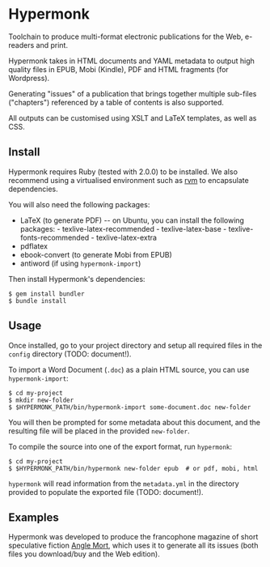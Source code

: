 # Hypermonk

Toolchain to produce multi-format electronic publications for the Web,
e-readers and print.

Hypermonk takes in HTML documents and YAML metadata to output high
quality files in EPUB, Mobi (Kindle), PDF and HTML fragments (for
Wordpress).

Generating "issues" of a publication that brings together multiple
sub-files ("chapters") referenced by a table of contents is also
supported.

All outputs can be customised using XSLT and LaTeX templates, as well
as CSS.


## Install

Hypermonk requires Ruby (tested with 2.0.0) to be installed. We also
recommend using a virtualised environment such as
[rvm](https://rvm.io/) to encapsulate dependencies.

You will also need the following packages:

* LaTeX (to generate PDF) -- on Ubuntu, you can install the following packages:
      - texlive-latex-recommended
      - texlive-latex-base
      - texlive-fonts-recommended
      - texlive-latex-extra
* pdflatex
* ebook-convert (to generate Mobi from EPUB)
* antiword (if using `hypermonk-import`)

Then install Hypermonk's dependencies:

```
$ gem install bundler
$ bundle install
```


## Usage

Once installed, go to your project directory and setup all required
files in the `config` directory (TODO: document!).

To import a Word Document (`.doc`) as a plain HTML source, you can use
`hypermonk-import`:

```
$ cd my-project
$ mkdir new-folder
$ $HYPERMONK_PATH/bin/hypermonk-import some-document.doc new-folder
```

You will then be prompted for some metadata about this document, and
the resulting file will be placed in the provided `new-folder`.

To compile the source into one of the export format, run `hypermonk`:

```
$ cd my-project
$ $HYPERMONK_PATH/bin/hypermonk new-folder epub  # or pdf, mobi, html
```

`hypermonk` will read information from the `metadata.yml` in the
directory provided to populate the exported file (TODO: document!).


## Examples

Hypermonk was developed to produce the francophone magazine of short
speculative fiction [Angle Mort](http://www.angle-mort.fr/), which
uses it to generate all its issues (both files you download/buy and
the Web edition).
